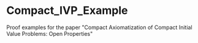 # Compact_IVP_Example
Proof examples for the paper "Compact Axiomatization of Compact Initial Value Problems: Open Properties"
